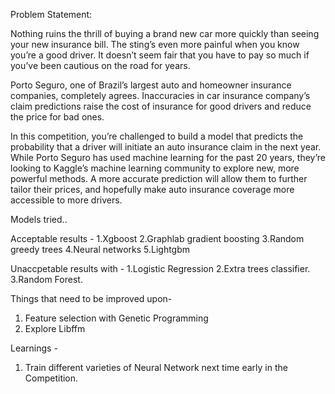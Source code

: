 Problem Statement:

Nothing ruins the thrill of buying a brand new car more quickly than seeing your new insurance bill. The sting’s even more painful when you know you’re a good driver. It doesn’t seem fair that you have to pay so much if you’ve been cautious on the road for years.

Porto Seguro, one of Brazil’s largest auto and homeowner insurance companies, completely agrees. Inaccuracies in car insurance company’s claim predictions raise the cost of insurance for good drivers and reduce the price for bad ones.

In this competition, you’re challenged to build a model that predicts the probability that a driver will initiate an auto insurance claim in the next year. While Porto Seguro has used machine learning for the past 20 years, they’re looking to Kaggle’s machine learning community to explore new, more powerful methods. A more accurate prediction will allow them to further tailor their prices, and hopefully make auto insurance coverage more accessible to more drivers.


Models tried..

Acceptable results -
1.Xgboost
2.Graphlab gradient boosting 
3.Random greedy trees
4.Neural networks
5.Lightgbm

Unaccpetable results with -
1.Logistic Regression
2.Extra trees classifier.
3.Random Forest.


Things that need to be improved upon-
1. Feature selection with Genetic Programming 
2. Explore Libffm

Learnings -
1. Train different varieties of Neural Network next time early in the Competition.










